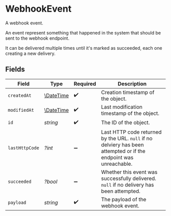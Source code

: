 # WebhookEvent

A webhook event.

An event represent something that happened in the system
that should be sent to the webhook endpoint.

It can be delivered multiple times until it's marked as succeeded,
each one creating a new delivery.


## Fields

| Field                                                                                                            | Type                                                                                                             | Required                                                                                                         | Description                                                                                                      |
| ---------------------------------------------------------------------------------------------------------------- | ---------------------------------------------------------------------------------------------------------------- | ---------------------------------------------------------------------------------------------------------------- | ---------------------------------------------------------------------------------------------------------------- |
| `createdAt`                                                                                                      | [\DateTime](https://www.php.net/manual/en/class.datetime.php)                                                    | :heavy_check_mark:                                                                                               | Creation timestamp of the object.                                                                                |
| `modifiedAt`                                                                                                     | [\DateTime](https://www.php.net/manual/en/class.datetime.php)                                                    | :heavy_check_mark:                                                                                               | Last modification timestamp of the object.                                                                       |
| `id`                                                                                                             | *string*                                                                                                         | :heavy_check_mark:                                                                                               | The ID of the object.                                                                                            |
| `lastHttpCode`                                                                                                   | *?int*                                                                                                           | :heavy_minus_sign:                                                                                               | Last HTTP code returned by the URL. `null` if no delviery has been attempted or if the endpoint was unreachable. |
| `succeeded`                                                                                                      | *?bool*                                                                                                          | :heavy_minus_sign:                                                                                               | Whether this event was successfully delivered. `null` if no delivery has been attempted.                         |
| `payload`                                                                                                        | *string*                                                                                                         | :heavy_check_mark:                                                                                               | The payload of the webhook event.                                                                                |
